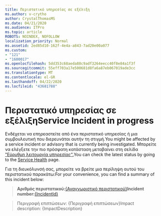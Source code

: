 ```yaml
---
title: Περιστατικό υπηρεσίας σε εξέλιξη
ms.author: v-crytho
author: CrystalThomasMS
ms.date: 04/21/2020
ms.audience: ITPro
ms.topic: article
ROBOTS: NOINDEX, NOFOLLOW
localization_priority: Normal
ms.assetid: 2ed85d10-162f-4e4a-a843-7ad20e00a077
ms.custom:
- "121"
- "1600017"
ms.openlocfilehash: 5dd353c68aeda88c9adf3264eecc40f8e84a1f3f
ms.sourcegitcommit: 55eff703a17e500681d8fa6a87eb067019ade3cc
ms.translationtype: MT
ms.contentlocale: el-GR
ms.lasthandoff: 04/22/2020
ms.locfileid: "43681788"
---
```

# <a name="service-incident-in-progress"></a><span data-ttu-id="abe28-102">Περιστατικό υπηρεσίας σε εξέλιξη</span><span class="sxs-lookup"><span data-stu-id="abe28-102">Service Incident in progress</span></span>

<span data-ttu-id="abe28-103">Ενδέχεται να επηρεαστείτε από ένα περιστατικό υπηρεσίας ή μια συμβουλευτική που διερευνάται αυτήν τη στιγμή.</span><span class="sxs-lookup"><span data-stu-id="abe28-103">You might be affected by a service incident or advisory that is currently being investigated.</span></span> <span data-ttu-id="abe28-104">Μπορείτε να ελέγξετε την πιο πρόσφατη κατάσταση μεταβαίνει στη σελίδα ["Εύρυθμη λειτουργία υπηρεσίας".](https://admin.microsoft.com/adminportal/home#/servicehealth)</span><span class="sxs-lookup"><span data-stu-id="abe28-104">You can check the latest status by going to the [Service Health](https://admin.microsoft.com/adminportal/home#/servicehealth) page.</span></span>
  
<span data-ttu-id="abe28-105">Για τη διευκόλυνσή σας, μπορείτε να βρείτε μια περίληψη αυτού του περιστατικού παρακάτω:</span><span class="sxs-lookup"><span data-stu-id="abe28-105">For your convenience, you can find a summary of this incident below:</span></span>
  
> <span data-ttu-id="abe28-106">**Αριθμός περιστατικού:**[{Αναγνωριστικό περιστατικού}](https://admin.microsoft.com/adminportal/home#/servicehealth)</span><span class="sxs-lookup"><span data-stu-id="abe28-106">**Incident number:**[{IncidentId}](https://admin.microsoft.com/adminportal/home#/servicehealth)</span></span>
    
> <span data-ttu-id="abe28-107">Περιγραφή επιπτώσεων: {Περιγραφή επιπτώσεων}</span><span class="sxs-lookup"><span data-stu-id="abe28-107">Impact description: {ImpactDescription}</span></span>
